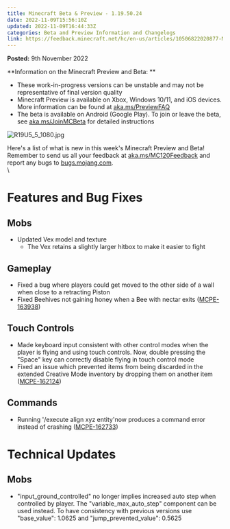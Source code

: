 ```yaml
---
title: Minecraft Beta & Preview - 1.19.50.24
date: 2022-11-09T15:56:10Z
updated: 2022-11-09T16:44:33Z
categories: Beta and Preview Information and Changelogs
link: https://feedback.minecraft.net/hc/en-us/articles/10506822020877-Minecraft-Beta-Preview-1-19-50-24
---
```


**Posted:** 9th November 2022

**Information on the Minecraft Preview and Beta: **

-   These work-in-progress versions can be unstable and may not be representative of final version quality
-   Minecraft Preview is available on Xbox, Windows 10/11, and iOS devices. More information can be found at [aka.ms/PreviewFAQ](http://aka.ms/PreviewFAQ)
-   The beta is available on Android (Google Play). To join or leave the beta, see [aka.ms/JoinMCBeta](https://aka.ms/JoinMCBeta) for detailed instructions

![R19U5_5_1080.jpg](https://feedback.minecraft.net/hc/article_attachments/10506811228301)

Here\'s a list of what is new in this week\'s Minecraft Preview and Beta! Remember to send us all your feedback at [aka.ms/MC120Feedback](https://aka.ms/MC120Feedback) and report any bugs to [bugs.mojang.com](http://bugs.mojang.com/).\
\

# **Features and Bug Fixes**

## **Mobs**

-   Updated Vex model and texture
    -   The Vex retains a slightly larger hitbox to make it easier to fight

## **Gameplay**

-   Fixed a bug where players could get moved to the other side of a wall when close to a retracting Piston
-   Fixed Beehives not gaining honey when a Bee with nectar exits ([MCPE-163938](https://bugs.mojang.com/browse/MCPE-163938))

## **Touch Controls**

-   Made keyboard input consistent with other control modes when the player is flying and using touch controls. Now, double pressing the \"Space\" key can correctly disable flying in touch control mode
-   Fixed an issue which prevented items from being discarded in the extended Creative Mode inventory by dropping them on another item ([MCPE-162124](https://bugs.mojang.com/browse/MCPE-162124))

## **Commands**

-   Running '/execute align xyz entity'now produces a command error instead of crashing ([MCPE-162733](https://bugs.mojang.com/browse/MCPE-162733))

# **Technical Updates**

## **Mobs**

-   \"input_ground_controlled\" no longer implies increased auto step when controlled by player. The \"variable_max_auto_step\" component can be used instead. To have consistency with previous versions use \"base_value\": 1.0625 and \"jump_prevented_value\": 0.5625
